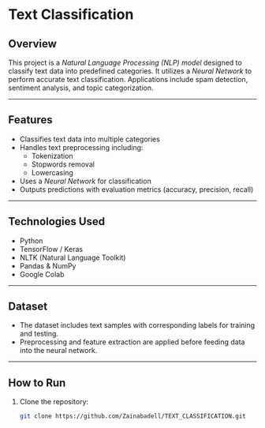 # Text Classification

## Overview
This project is a *Natural Language Processing (NLP) model* designed to classify text data into predefined categories. It utilizes a *Neural Network* to perform accurate text classification. Applications include spam detection, sentiment analysis, and topic categorization.

---

## Features
- Classifies text data into multiple categories
- Handles text preprocessing including:
  - Tokenization
  - Stopwords removal
  - Lowercasing
- Uses a *Neural Network* for classification
- Outputs predictions with evaluation metrics (accuracy, precision, recall)

---

## Technologies Used
- Python
- TensorFlow / Keras
- NLTK (Natural Language Toolkit)
- Pandas & NumPy
- Google Colab

---

## Dataset
- The dataset includes text samples with corresponding labels for training and testing.
- Preprocessing and feature extraction are applied before feeding data into the neural network.

---

## How to Run
1. Clone the repository:
   ```bash
   git clone https://github.com/Zainabadell/TEXT_CLASSIFICATION.git

